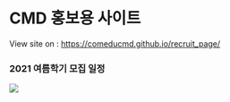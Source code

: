 # CMD 홍보용 사이트
View site on : https://comeducmd.github.io/recruit_page/

### 2021 여름학기 모집 일정
<a href="https://forms.gle/B3U5MWgLpC3BvbC36">
<img src="https://user-images.githubusercontent.com/48249505/121061159-7ac0ac00-c7fe-11eb-94b5-1c4c9282e4d2.png">
</a>